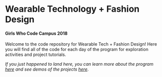 <h1>Wearable Technology + Fashion Design</h1>
<h4>Girls Who Code Campus 2018</h4>

Welcome to the code repository for Wearable Tech + Fashion Design! Here you will find all of the code for each day of the program for exploration activities and project tutorials.


<i>If you just happened to land here, you can learn more about the program <a href="https://girlswhocode.com/campus-wearables/">here</a> and see demos of the projects <a href="https://www.youtube.com/playlist?list=PLiS4j_8zd2yHxQkBG1Z3lCMy4OUmdmSGH">here</a></i>.
